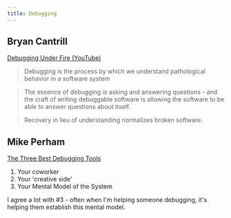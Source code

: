 ```yaml
---
title: Debugging
---
```


## Bryan Cantrill

[Debugging Under Fire (YouTube)](https://www.youtube.com/watch?v=30jNsCVLpAE)

> Debugging is the process by which we understand pathological behavior in a software system

> The essence of debugging is asking and answering questions - and the craft of writing debuggable software is allowing the software to be able to answer questions about itself.

> Recovery in lieu of understanding normalizes broken software.

## Mike Perham

[The Three Best Debugging Tools](https://www.mikeperham.com/2013/09/12/the-three-best-debugging-tools/)

1. Your coworker
2. Your 'creative side'
3. Your Mental Model of the System

I agree a lot with #3 - often when I'm helping someone debugging, it's helping them establish this mental model.

